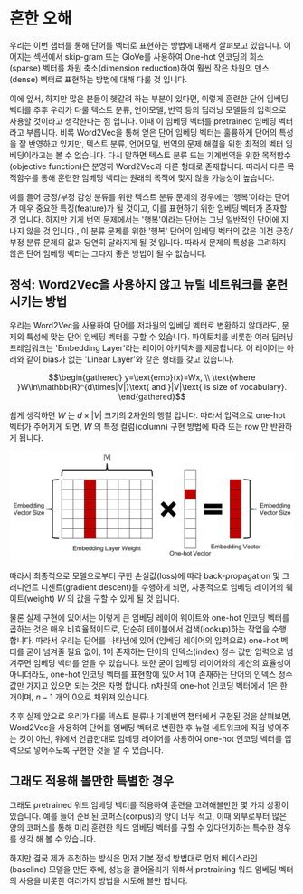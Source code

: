 # 흔한 오해

우리는 이번 챕터를 통해 단어를 벡터로 표현하는 방법에 대해서 살펴보고 있습니다. 이어지는 섹션에서 skip-gram 또는 GloVe를 사용하여 One-hot 인코딩의 희소(sparse) 벡터를 차원 축소(dimension reduction)하여 훨씬 작은 차원의 덴스(dense) 벡터로 표현하는 방법에 대해 다룰 것 입니다.

이에 앞서, 하지만 많은 분들이 헷갈려 하는 부분이 있다면, 이렇게 훈련한 단어 임베딩 벡터를 추후 우리가 다룰 텍스트 분류, 언어모델, 번역 등의 딥러닝 모델들의 입력으로 사용할 것이라고 생각한다는 점 입니다. 이때 이 임베딩 벡터를 pretrained 임베딩 벡터라고 부릅니다. 비록 Word2Vec을 통해 얻은 단어 임베딩 벡터는 훌륭하게 단어의 특성을 잘 반영하고 있지만, 텍스트 분류, 언어모델, 번역의 문제 해결을 위한 최적의 벡터 임베딩이라고는 볼 수 없습니다. 다시 말하면 텍스트 분류 또는 기계번역을 위한 목적함수(objective function)은 분명히 Word2Vec과 다른 형태로 존재합니다. 따라서 다른 목적함수를 통해 훈련한 임베딩 벡터는 원래의 목적에 맞지 않을 가능성이 높습니다.

예를 들어 긍정/부정 감성 분류를 위한 텍스트 분류 문제의 경우에는 '행복'이라는 단어가 매우 중요한 특징(feature)가 될 것이고, 이를 표현하기 위한 임베딩 벡터가 존재할 것 입니다. 하지만 기게 번역 문제에서는 '행복'이라는 단어는 그냥 일반적인 단어에 지나지 않을 것 입니다., 이 분류 문제를 위한 '행복' 단어의 임베딩 벡터의 값은 이전 긍정/부정 분류 문제의 값과 당연히 달라지게 될 것 입니다. 따라서 문제의 특성을 고려하지 않은 단어 임베딩 벡터는 그다지 좋은 방법이 될 수 없습니다.

## 정석: Word2Vec을 사용하지 않고 뉴럴 네트워크를 훈련 시키는 방법

우리는 Word2Vec을 사용하여 단어를 저차원의 임베딩 벡터로 변환하지 않더라도, 문제의 특성에 맞는 단어 임베딩 벡터를 구할 수 있습니다. 파이토치를 비롯한 여러 딥러닝 프레임워크는 'Embedding Layer'라는 레이어 아키텍처를 제공합니다. 이 레이어는 아래와 같이 bias가 없는 'Linear Layer'와 같은 형태를 갖고 있습니다.

$$\begin{gathered}
y=\text{emb}(x)=Wx, \\
\text{where }W\in\mathbb{R}^{d\times|V|}\text{ and }|V|\text{ is size of vocabulary}.
\end{gathered}$$

쉽게 생각하면 $W$ 는 $d\times|V|$ 크기의 2차원의 행렬 입니다. 따라서 입력으로 one-hot 벡터가 주어지게 되면, $W$ 의 특정 컬럼(column) <comment> 구현 방법에 따라 또는 row 만 반환하게 됩니다. </comment>

![임베딩 레이어의 동작 개념](../assets/06-03-01.png)

따라서 최종적으로 모델으로부터 구한 손실값(loss)에 따라 back-propagation 및 그래디언트 디센트(gradient descent)를 수행하게 되면, 자동적으로 임베딩 레이어의 웨이트(weight) $W$ 의 값을 구할 수 있게 될 것 입니다.

물론 실제 구현에 있어서는 이렇게 큰 임베딩 레이어 웨이트와 one-hot 인코딩 벡터를 곱하는 것은 매우 비효율적이므로, 단순히 테이블에서 검색(lookup)하는 작업을 수행 합니다. 따라서 우리는 단어를 나타냄에 있어 (임베딩 레이어의 입력으로) one-hot 벡터를 굳이 넘겨줄 필요 없이, 1이 존재하는 단어의 인덱스(index) 정수 값만 입력으로 넘겨주면 임베딩 벡터를 얻을 수 있습니다. 또한 굳이 임베딩 레이어와의 계산의 효율성이 아니더라도, one-hot 인코딩 벡터를 표현함에 있어서 1이 존재하는 단어의 인덱스 정수 값만 가지고 있으면 되는 것은 자명 합니다. <comment> n차원의 one-hot 인코딩 벡터에서 1은 한 개이며, $n-1$ 개의 0으로 채워져 있습니다. </comment>

추후 실제 앞으로 우리가 다룰 텍스트 분류나 기계번역 챕터에서 구현된 것을 살펴보면, Word2Vec을 사용하여 단어를 임베딩 벡터로 변환한 후 뉴럴 네트워크에 직접 넣어주는 것이 아닌, 위에서 언급한대로 임베딩 레이어를 사용하여 one-hot 인코딩 벡터를 입력으로 넣어주도록 구현한 것을 알 수 있습니다.

## 그래도 적용해 볼만한 특별한 경우

그래도 pretrained 워드 임베딩 벡터를 적용하여 훈련을 고려해볼만한 몇 가지 상황이 있습니다. 예를 들어 준비된 코퍼스(corpus)의 양이 너무 적고, 이때 외부로부터 많은 양의 코퍼스를 통해 미리 훈련한 워드 임베딩 벡터를 구할 수 있다던지하는 특수한 경우를 생각 해 볼 수 있습니다.

하지만 결국 제가 추천하는 방식은 먼저 기본 정석 방법대로 먼저 베이스라인(baseline) 모델을 만든 후에, 성능을 끌어올리기 위해서 pretraining 워드 임베딩 벡터의 사용을 비롯한 여러가지 방법을 시도해 볼만 합니다.
